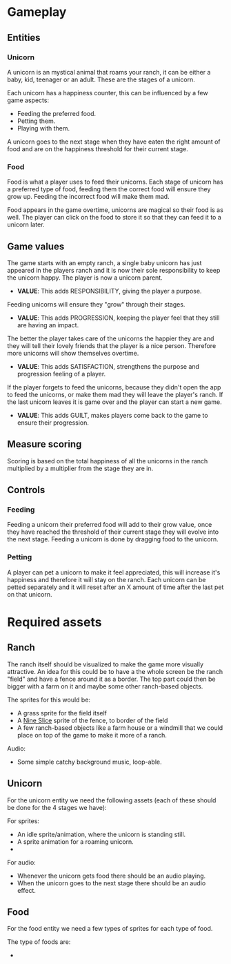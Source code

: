 # Gameplay

## Entities

### Unicorn

A unicorn is an mystical animal that roams your ranch, it can be either a baby, kid, teenager or an adult. These are the stages of a unicorn. 

Each unicorn has a happiness counter, this can be influenced by a few game aspects:
- Feeding the preferred food.
- Petting them.
- Playing with them.

A unicorn goes to the next stage when they have eaten the right amount of food and are on the happiness threshold for their current stage.

### Food

Food is what a player uses to feed their unicorns. Each stage of unicorn has a preferred type of food, feeding them the correct food will ensure they grow up. Feeding the incorrect food will make them mad.

Food appears in the game overtime, unicorns are magical so their food is as well. The player can click on the food to store it so that they can feed it to a unicorn later.

## Game values

The game starts with an empty ranch, a single baby unicorn has just appeared in the players ranch and it is now their sole responsibility to keep the unicorn happy. The player is now a unicorn parent.
- **VALUE**: This adds RESPONSIBILITY, giving the player a purpose.

Feeding unicorns will ensure they "grow" through their stages. 
- **VALUE**: This adds PROGRESSION, keeping the player feel that they still are having an impact.

The better the player takes care of the unicorns the happier they are and they will tell their lovely friends that the player is a nice person. Therefore more unicorns will show themselves overtime.
- **VALUE**: This adds SATISFACTION, strengthens the purpose and progression feeling of a player.

If the player forgets to feed the unicorns, because they didn't open the app to feed the unicorns, or make them mad they will leave the player's ranch. If the last unicorn leaves it is game over and the player can start a new game.
- **VALUE**: This adds GUILT, makes players come back to the game to ensure their progression.

## Measure scoring

Scoring is based on the total happiness of all the unicorns in the ranch multiplied by a multiplier from the stage they are in.

## Controls

### Feeding

Feeding a unicorn their preferred food will add to their grow value, once they have reached the threshold of their current stage they will evolve into the next stage. Feeding a unicorn is done by dragging food to the unicorn.

### Petting

A player can pet a unicorn to make it feel appreciated, this will increase it's happiness and therefore it will stay on the ranch. Each unicorn can be petted separately and it will reset after an X amount of time after the last pet on that unicorn.

# Required assets 

## Ranch

The ranch itself should be visualized to make the game more visually attractive. An idea for this could be to have a the whole screen be the ranch "field" and have a fence around it as a border. The top part could then be bigger with a farm on it and maybe some other ranch-based objects.

The sprites for this would be:

- A grass sprite for the field itself
- A [Nine Slice](https://en.wikipedia.org/wiki/9-slice_scaling) sprite of the fence, to border of the field
- A few ranch-based objects like a farm house or a windmill that we could place on top of the game to make it more of a ranch.

Audio:

- Some simple catchy background music, loop-able.

## Unicorn

For the unicorn entity we need the following assets (each of these should be done for the 4 stages we have):

For sprites:

- An idle sprite/animation, where the unicorn is standing still.
- A sprite animation for a roaming unicorn.
- 

For audio:

- Whenever the unicorn gets food there should be an audio playing.
- When the unicorn goes to the next stage there should be an audio effect.

## Food

For the food entity we need a few types of sprites for each type of food.

The type of foods are:

- 